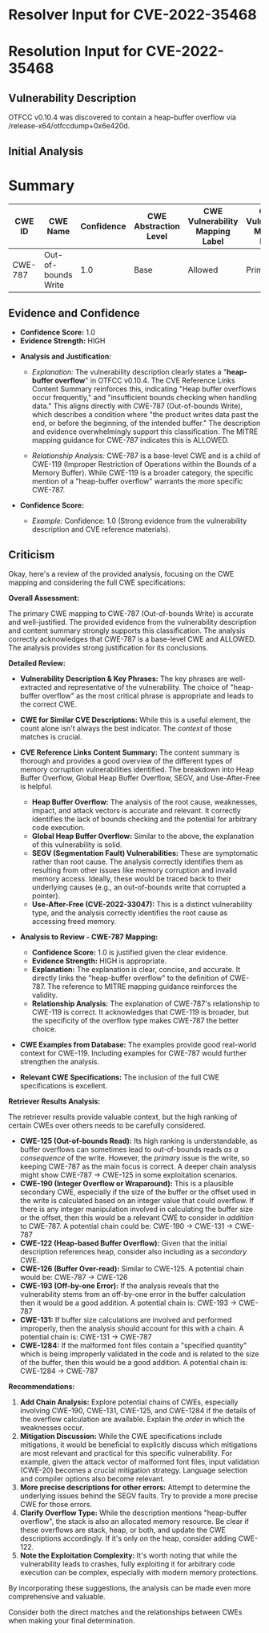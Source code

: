 # Resolver Input for CVE-2022-35468

# Resolution Input for CVE-2022-35468

## Vulnerability Description
OTFCC v0.10.4 was discovered to contain a heap-buffer overflow via /release-x64/otfccdump+0x6e420d.

## Initial Analysis
# Summary
| CWE ID | CWE Name | Confidence | CWE Abstraction Level | CWE Vulnerability Mapping Label | CWE-Vulnerability Mapping Notes |
|---|---|---|---|---|---|
| CWE-787 | Out-of-bounds Write | 1.0 | Base | Allowed | Primary CWE |

## Evidence and Confidence

*   **Confidence Score:** 1.0
*   **Evidence Strength:** HIGH

- **Analysis and Justification:**  
  - *Explanation:* The vulnerability description clearly states a "**heap-buffer overflow**" in OTFCC v0.10.4. The CVE Reference Links Content Summary reinforces this, indicating "Heap buffer overflows occur frequently," and "insufficient bounds checking when handling data." This aligns directly with CWE-787 (Out-of-bounds Write), which describes a condition where "the product writes data past the end, or before the beginning, of the intended buffer." The description and evidence overwhelmingly support this classification. The MITRE mapping guidance for CWE-787 indicates this is ALLOWED.

  - *Relationship Analysis:* CWE-787 is a base-level CWE and is a child of CWE-119 (Improper Restriction of Operations within the Bounds of a Memory Buffer). While CWE-119 is a broader category, the specific mention of a "heap-buffer overflow" warrants the more specific CWE-787.

- **Confidence Score:**  
  - *Example:* Confidence: 1.0 (Strong evidence from the vulnerability description and CVE reference materials).

## Criticism
Okay, here's a review of the provided analysis, focusing on the CWE mapping and considering the full CWE specifications:

**Overall Assessment:**

The primary CWE mapping to CWE-787 (Out-of-bounds Write) is accurate and well-justified. The provided evidence from the vulnerability description and content summary strongly supports this classification. The analysis correctly acknowledges that CWE-787 is a base-level CWE and ALLOWED. The analysis provides strong justification for its conclusions.

**Detailed Review:**

*   **Vulnerability Description & Key Phrases:** The key phrases are well-extracted and representative of the vulnerability. The choice of "heap-buffer overflow" as the most critical phrase is appropriate and leads to the correct CWE.

*   **CWE for Similar CVE Descriptions:** While this is a useful element, the count alone isn't always the best indicator. The *context* of those matches is crucial.

*   **CVE Reference Links Content Summary:** The content summary is thorough and provides a good overview of the different types of memory corruption vulnerabilities identified. The breakdown into Heap Buffer Overflow, Global Heap Buffer Overflow, SEGV, and Use-After-Free is helpful.

    *   **Heap Buffer Overflow:** The analysis of the root cause, weaknesses, impact, and attack vectors is accurate and relevant. It correctly identifies the lack of bounds checking and the potential for arbitrary code execution.
    *   **Global Heap Buffer Overflow:** Similar to the above, the explanation of this vulnerability is solid.
    *   **SEGV (Segmentation Fault) Vulnerabilities:** These are symptomatic rather than root cause. The analysis correctly identifies them as resulting from other issues like memory corruption and invalid memory access. Ideally, these would be traced back to their underlying causes (e.g., an out-of-bounds write that corrupted a pointer).
    *   **Use-After-Free (CVE-2022-33047):** This is a distinct vulnerability type, and the analysis correctly identifies the root cause as accessing freed memory.

*   **Analysis to Review - CWE-787 Mapping:**

    *   **Confidence Score:** 1.0 is justified given the clear evidence.
    *   **Evidence Strength:** HIGH is appropriate.
    *   **Explanation:** The explanation is clear, concise, and accurate. It directly links the "heap-buffer overflow" to the definition of CWE-787. The reference to MITRE mapping guidance reinforces the validity.
    *   **Relationship Analysis:** The explanation of CWE-787's relationship to CWE-119 is correct. It acknowledges that CWE-119 is broader, but the specificity of the overflow type makes CWE-787 the better choice.

*   **CWE Examples from Database:** The examples provide good real-world context for CWE-119. Including examples for CWE-787 would further strengthen the analysis.

*   **Relevant CWE Specifications:** The inclusion of the full CWE specifications is excellent.

**Retriever Results Analysis:**

The retriever results provide valuable context, but the high ranking of certain CWEs over others needs to be carefully considered.

*   **CWE-125 (Out-of-bounds Read):** Its high ranking is understandable, as buffer overflows can sometimes lead to out-of-bounds reads *as a consequence* of the write. However, the *primary* issue is the write, so keeping CWE-787 as the main focus is correct.  A deeper chain analysis might show CWE-787 -> CWE-125 in some exploitation scenarios.
*   **CWE-190 (Integer Overflow or Wraparound):** This is a plausible secondary CWE, especially if the size of the buffer or the offset used in the write is calculated based on an integer value that could overflow. If there is any integer manipulation involved in calculating the buffer size or the offset, then this would be a relevant CWE to consider in *addition* to CWE-787. A potential chain could be: CWE-190 -> CWE-131 -> CWE-787
*   **CWE-122 (Heap-based Buffer Overflow):** Given that the initial description references heap, consider also including as a *secondary* CWE.
*   **CWE-126 (Buffer Over-read):** Similar to CWE-125. A potential chain would be: CWE-787 -> CWE-126
*   **CWE-193 (Off-by-one Error):** If the analysis reveals that the vulnerability stems from an off-by-one error in the buffer calculation then it would be a good addition. A potential chain is: CWE-193 -> CWE-787
*    **CWE-131:** If buffer size calculations are involved and performed improperly, then the analysis should account for this with a chain. A potential chain is: CWE-131 -> CWE-787
*   **CWE-1284:** If the malformed font files contain a "specified quantity" which is being improperly validated in the code and is related to the size of the buffer, then this would be a good addition. A potential chain is: CWE-1284 -> CWE-787

**Recommendations:**

1.  **Add Chain Analysis:**  Explore potential chains of CWEs, especially involving CWE-190, CWE-131, CWE-125, and CWE-1284 if the details of the overflow calculation are available.  Explain the *order* in which the weaknesses occur.
2.  **Mitigation Discussion:** While the CWE specifications include mitigations, it would be beneficial to explicitly discuss which mitigations are most relevant and practical for this specific vulnerability. For example, given the attack vector of malformed font files, input validation (CWE-20) becomes a crucial mitigation strategy. Language selection and compiler options also become relevant.
3.  **More precise descriptions for other errors:** Attempt to determine the underlying issues behind the SEGV faults. Try to provide a more precise CWE for those errors.
4.  **Clarify Overflow Type:** While the description mentions "heap-buffer overflow", the stack is also an allocated memory resource. Be clear if these overflows are stack, heap, or both, and update the CWE descriptions accordingly. If it's only on the heap, consider adding CWE-122.
5. **Note the Exploitation Complexity:** It's worth noting that while the vulnerability leads to crashes, fully exploiting it for arbitrary code execution can be complex, especially with modern memory protections.

By incorporating these suggestions, the analysis can be made even more comprehensive and valuable.

Consider both the direct matches and the relationships between CWEs
when making your final determination.
        